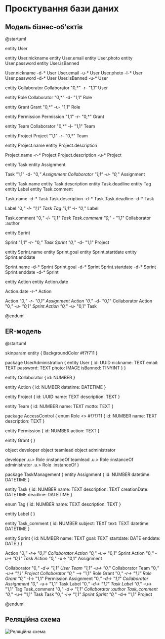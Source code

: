 # Проєктування бази даних

## Модель бізнес-об'єктів

@startuml

entity User

entity User.nickname
entity User.email
entity User.photo
entity User.password
entity User.isBanned

User.nickname -d-* User
User.email -u-* User
User.photo -l-* User
User.password -d-* User
User.isBanned -u-* User

entity Collaborator
Collaborator "0,*" -r- "1,1" User

entity Role
Collaborator "0,*" -d- "1,1" Role

entity Grant
Grant "0,*" -u- "1,1" Role

entity Permission
Permission "1,1" -r- "0,*" Grant

entity Team
Collaborator "0,*" -l- "1,1" Team

entity Project
Project "1,1" -r- "0,*" Team

entity Project.name
entity Project.description

Project.name -r-* Project
Project.description -u-* Project

entity Task
entity Assignment

Task "1,1" -d- "0,*" Assignment
Collaborator "1,1" -u- "0,*" Assignment

entity Task.name
entity Task.description
entity Task.deadline
entity Tag
entity Label
entity Task.comment

Task.name -d-* Task
Task.description -d-* Task
Task.deadline -d-* Task

Label "0,*" -l- "1,1" Task
Tag "1,1" -l- "0,*" Label

Task.comment "0,*" -l- "1,1" Task
Task.comment "0,*" - "1,1" Collaborator :author

entity Sprint

Sprint "1,1" -r- "0,*" Task
Sprint "0,*" -d- "1,1" Project


entity Sprint.name
entity Sprint.goal
entity Sprint.startdate
entity Sprint.enddate

Sprint.name -d-* Sprint
Sprint.goal -d-* Sprint
Sprint.startdate -d-* Sprint
Sprint.enddate -d-* Sprint

entity Action
entity Action.date

Action.date -r-* Action

Action "0,*" -r- "0,1" Assignment
Action "0,*" -d- "0,1" Collaborator
Action "0,*" -u- "0,1" Sprint
Action "0,*" -u- "0,1" Task


@enduml

## ER-модель

@startuml

skinparam entity {
BackgroundColor #f7f711
}

package UserAdministration {
entity User {
    id: UUID
    nickname: TEXT
    email: TEXT
    password: TEXT
    photo: IMAGE
    isBanned: TINYINT
}
}

entity Collaborator {
    id: NUMBER
}

entity Action {
    id: NUMBER
    datetime: DATETIME
}

entity Project {
    id: UUID
    name: TEXT
    description: TEXT
}

entity Team {
    id: NUMBER
    name: TEXT
    motto: TEXT
}

package AccessControl {
enum Role <<ENUMERATION>> #f7f711 {
    id: NUMBER
    name: TEXT
    description: TEXT
}

entity Permission {
    id: NUMBER
    action: TEXT
}

entity Grant {
}

object developer
object teamlead
object administrator

developer .u.> Role :instanceOf
teamlead .u.> Role :instanceOf
administrator .u.> Role :instanceOf
}

package TaskManagement {
entity Assignment {
    id: NUMBER
    datetime: DATETIME
}

entity Task {
    id: NUMBER
    name: TEXT
    description: TEXT
    creationDate: DATETIME
    deadline: DATETIME
}

enum Tag {
    id: NUMBER
    name: TEXT
    description: TEXT
}

entity Label {
}

entity Task_comment {
    id: NUMBER
    subject: TEXT
    text: TEXT
    datetime: DATETIME
}

entity Sprint {
    id: NUMBER
    name: TEXT
    goal: TEXT
    startdate: DATE
    enddate: DATE
}
}

Action "0,*" -r-> "0,1" Collaborator
Action "0,*" -u-> "0,1" Sprint
Action "0,*" -u-> "0,1" Task
Action "0,*" -u-> "0,1" Assignment

Collaborator "0,*" -d-> "1,1" User
Team "1,1" -u-> "0,*" Collaborator
Team "0,*" -u-> "1,1" Project
Collaborator "0,*" --> "1,1" Role
Grant "0,*" -r-> "1,1" Role
Grant "0,*" -l-> "1,1" Permission
Assignment "0,*" -d-> "1,1" Collaborator
Assignment "0,*" -u-> "1,1" Task
Label "0,*" -d-> "1,1" Task
Label "0,*" -u-> "1,1" Tag
Task_comment "0,*" -d-> "1,1" Collaborator :author
Task_comment "0,*" -u-> "1,1" Task
Task "0,*" -l-> "1,1" Sprint
Sprint "0,*" -d-> "1,1" Project

@enduml

## Реляційна схема

![Реляційна схема](https://github.com/Yana-Koroliuk/databases-course-work/assets/59470968/646c4419-5bbc-440a-8998-324eb3afb0aa)
